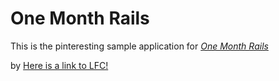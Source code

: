 # One Month Rails

This is the pinteresting sample application for [*One Month Rails*](http://onemonthrails.com)

by [Here is a link to LFC!](www.liverpoolfc.com)